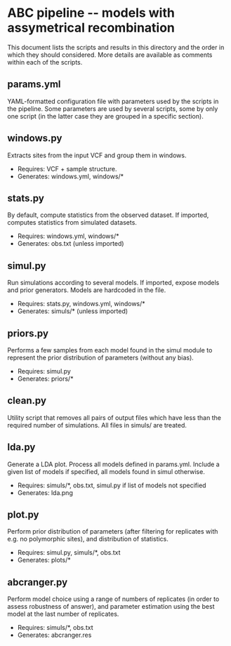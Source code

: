 ABC pipeline -- models with assymetrical recombination
======================================================

This document lists the scripts and results in this directory and the
order in which they should considered. More details are available as
comments within each of the scripts.

params.yml
----------

YAML-formatted configuration file with parameters used by the scripts in
the pipeline. Some parameters are used by several scripts, some by only
one script (in the latter case they are grouped in a specific section).

windows.py
----------

Extracts sites from the input VCF and group them in windows.

* Requires: VCF + sample structure.
* Generates: windows.yml, windows/*

stats.py
--------

By default, compute statistics from the observed dataset. If imported,
computes statistics from simulated datasets.

* Requires: windows.yml, windows/*
* Generates: obs.txt (unless imported)

simul.py
--------

Run simulations according to several models. If imported, expose models
and prior generators. Models are hardcoded in the file.

* Requires: stats.py, windows.yml, windows/*
* Generates: simuls/* (unless imported)

priors.py
---------

Performs a few samples from each model found in the simul module to
represent the prior distribution of parameters (without any bias).

* Requires: simul.py
* Generates: priors/*

clean.py
--------

Utility script that removes all pairs of output files which have less
than the required number of simulations. All files in simuls/ are
treated.

lda.py
------

Generate a LDA plot. Process all models defined in params.yml. Include
a given list of models if specified, all models found in simul
otherwise.

* Requires: simuls/*, obs.txt, simul.py if list of models not specified
* Generates: lda.png

plot.py
-------

Perform prior distribution of parameters (after filtering for replicates
with e.g. no polymorphic sites), and distribution of statistics. 

* Requires: simul.py, simuls/*, obs.txt
* Generates: plots/*

abcranger.py
------------

Perform model choice using a range of numbers of replicates (in order to
assess robustness of answer), and parameter estimation using the best
model at the last number of replicates.

* Requires: simuls/*, obs.txt
* Generates: abcranger.res
